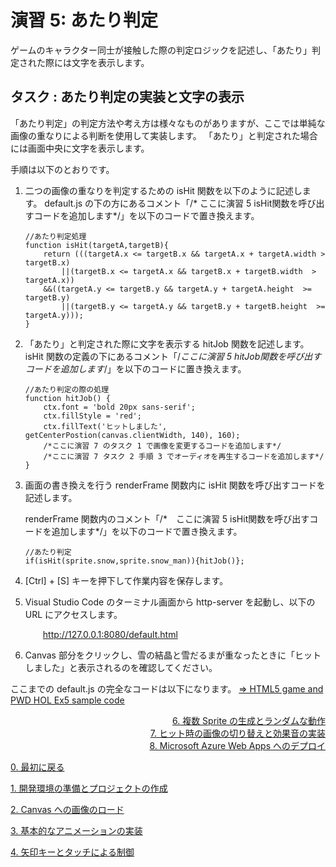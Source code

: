 # 演習 5: あたり判定
ゲームのキャラクター同士が接触した際の判定ロジックを記述し、「あたり」判定された際には文字を表示します。

## タスク : あたり判定の実装と文字の表示
「あたり判定」の判定方法や考え方は様々なものがありますが、ここでは単純な画像の重なりによる判断を使用して実装します。
「あたり」と判定された場合には画面中央に文字を表示します。

手順は以下のとおりです。
1. 二つの画像の重なりを判定するための isHit 関数を以下のように記述します。
    default.js の下の方にあるコメント「/* ここに演習 5 isHit関数を呼び出すコードを追加します*/」を以下のコードで置き換えます。
    ```
    //あたり判定処理
    function isHit(targetA,targetB){
        return (((targetA.x <= targetB.x && targetA.x + targetA.width > targetB.x) 
            ||(targetB.x <= targetA.x && targetB.x + targetB.width  > targetA.x)) 
        &&((targetA.y <= targetB.y && targetA.y + targetA.height  >=  targetB.y) 
            ||(targetB.y <= targetA.y && targetB.y + targetB.height  >=  targetA.y)));
    }
    ```
2. 「あたり」と判定された際に文字を表示する hitJob 関数を記述します。
    isHit 関数の定義の下にあるコメント「/*ここに演習 5 hitJob関数を呼び出すコードを追加します*/」を以下のコードに置き換えます。
    ```
    //あたり判定の際の処理
    function hitJob() {
        ctx.font = 'bold 20px sans-serif';  
        ctx.fillStyle = 'red'; 
        ctx.fillText('ヒットしました', getCenterPostion(canvas.clientWidth, 140), 160);
        /*ここに演習 7 のタスク 1 で画像を変更するコードを追加します*/ 
        /*ここに演習 7 タスク 2 手順 3 でオーディオを再生するコードを追加します*/ 
    }
    ```
3. 画面の書き換えを行う renderFrame 関数内に isHit 関数を呼び出すコードを記述します。

    renderFrame 関数内のコメント「/*　ここに演習 5 isHit関数を呼び出すコードを追加します*/」を以下のコードで置き換えます。
    ```
    //あたり判定
    if(isHit(sprite.snow,sprite.snow_man)){hitJob()};
    ```
4. [Ctrl] + [S] キーを押下して作業内容を保存します。
5. Visual Studio Code のターミナル画面から http-server を起動し、以下の URL にアクセスします。
    <p style="text-indent:2em">
    <a href="http://127.0.0.1:8080/default.html">http://127.0.0.1:8080/default.html</a></p>
6. Canvas 部分をクリックし、雪の結晶と雪だるまが重なったときに「ヒットしました」と表示されるのを確認してください。

ここまでの default.js の完全なコードは以下になります。
[⇒ HTML5 game and PWD HOL Ex5 sample code](https://gist.github.com/osamum/0acd43c12e00aa0811ab21b95b2b1d2d)

<div style="text-align: right;">
<a href="html5_game_HOL06.md">6. 複数 Sprite の生成とランダムな動作</a>
<br>
<a href="html5_game_HOL07.md">7. ヒット時の画像の切り替えと効果音の実装</a>
<br>
<a href="html5_game_HOL08.md">8. Microsoft Azure Web Apps へのデプロイ</a>
</div>

[0. 最初に戻る](README.md)

[1. 開発環境の準備とプロジェクトの作成](html5_game_HOL01.md)

[2. Canvas への画像のロード](html5_game_HOL02.md)

[3. 基本的なアニメーションの実装](html5_game_HOL03.md)

[4. 矢印キーとタッチによる制御](html5_game_HOL04.md)